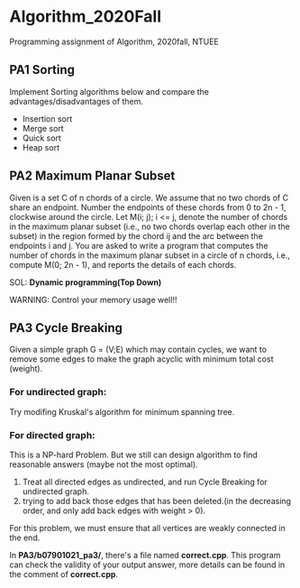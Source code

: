 # Algorithm_2020Fall #
Programming assignment of Algorithm, 2020fall, NTUEE

## PA1 Sorting ## 
Implement Sorting algorithms below and compare the advantages/disadvantages of them.
* Insertion sort
* Merge sort
* Quick sort
* Heap sort

## PA2 Maximum Planar Subset ## 
Given is a set C of n chords of a circle. We assume that no two chords of C share an endpoint.
Number the endpoints of these chords from 0 to 2n - 1, clockwise around the circle. Let
M(i; j); i <= j, denote the number of chords in the maximum planar subset (i.e., no two chords overlap each other
in the subset) in the region formed by the chord ij and the arc between the endpoints i and j.
You are asked to write a program that computes the number of chords in the maximum planar subset in a circle of n chords, i.e., compute
M(0; 2n - 1), and reports the details of each chords.

SOL: **Dynamic programming(Top Down)**

WARNING: Control your memory usage well!!

## PA3 Cycle Breaking ##
Given a simple graph G = (V;E) which may contain cycles, we want to remove some edges to make the graph acyclic with minimum total cost (weight).

### For undirected graph: ###
Try modifing Kruskal's algorithm for minimum spanning tree.

### For directed graph: ### 
This is a NP-hard Problem. But we still can design algorithm to find reasonable answers (maybe not the most optimal).
1. Treat all directed edges as undirected, and run Cycle Breaking for undirected graph.
2. trying to add back those edges that has been deleted.(in the decreasing order, and only add back edges with weight > 0).

For this problem, we must ensure that all vertices are weakly connected in the end.

In **PA3/b07901021_pa3/**, there's a file named **correct.cpp**. This program can check the validity of your output answer, more details can be found in the comment of **correct.cpp**.  

